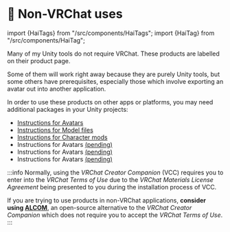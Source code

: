 ﻿---
sidebar_position: 3
---
# 🌊 Non-VRChat uses
import {HaiTags} from "/src/components/HaiTags";
import {HaiTag} from "/src/components/HaiTag";

Many of my Unity tools do not require VRChat. These products are labelled <HaiTag isUniversal={true} /> on their product page.

Some of them will work right away because they are purely Unity tools, but some others have prerequisites, especially those which involve
exporting an avatar out into another application.

In order to use these products on other apps or platforms, you may need additional packages in your Unity projects:

- [Instructions for <HaiTag requiresChilloutVR={true} short={true} />  Avatars](./compatibility/chilloutvr)
- [Instructions for <HaiTag requiresResonite={true} short={true} />  Model files](./compatibility/resonite)
- [Instructions for <HaiTag compatibleWithWarudo={true} short={true} />  Character mods](./compatibility/warudo)
- Instructions for <HaiTag compatibleWithVNyan={true} short={true} />  Avatars [(pending)](./compatibility/vnyan)
- Instructions for <HaiTag compatibleWithVSeeFace={true} short={true} />  Avatars [(pending)](./compatibility/vseeface)
- Instructions for <HaiTag compatibleWithBeatSaber={true} short={true} />  Avatars [(pending)](./compatibility/beatsaber)

:::info
Normally, using the *VRChat Creator Companion* (VCC) requires you to enter into the *VRChat Terms of Use* due to the *VRChat Materials License Agreement*
being presented to you during the installation process of VCC.

If you are trying to use products in non-VRChat applications, **consider using [ALCOM](/docs/products/listing#alcom)**,
an open-source alternative to the *VRChat Creator Companion* which does not require you to accept the *VRChat Terms of Use*.
:::
